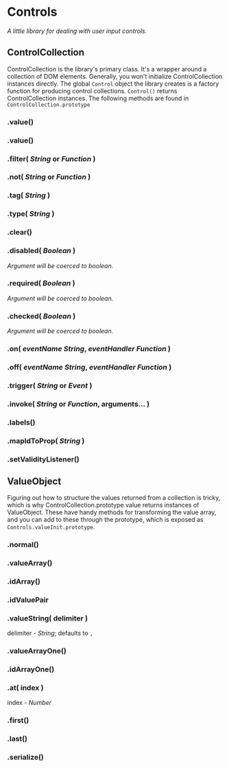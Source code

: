 # Controls
_A little library for dealing with user input controls._

## ControlCollection
ControlCollection is the library's primary class. It's a wrapper around a collection of DOM elements. Generally, you won't initialize ControlCollection instances directly. The global `Control` object the library creates is a factory function for producing control collections. `Control()` returns ControlCollection instances. The following methods are found in `ControlCollection.prototype`

### .value()

### .value()

### .filter( _String_ or _Function_ )

### .not( _String_ or _Function_ )

### .tag( _String_ )

### .type( _String_ )

### .clear()

### .disabled( _Boolean_ )
_Argument will be coerced to boolean._

### .required( _Boolean_ )
_Argument will be coerced to boolean._

### .checked( _Boolean_ )
_Argument will be coerced to boolean._

### .on( *eventName* _String_, *eventHandler* _Function_ )

### .off( *eventName* _String_, *eventHandler* _Function_ )

### .trigger( _String_ or _Event_ )

### .invoke( _String_ or _Function_, arguments... )

### .labels()

### .mapIdToProp( _String_ )

### .setValidityListener()


## ValueObject
Figuring out how to structure the values returned from a collection is tricky, which is why ControlCollection.prototype.value returns instances of ValueObject. These have handy methods for transforming the value array, and you can add to these through the prototype, which is exposed as `Controls.valueInit.prototype`.

### .normal()

### .valueArray()

### .idArray()

### .idValuePair

### .valueString( delimiter )
delimiter - *String*; defaults to `, `

### .valueArrayOne()

### .idArrayOne()

### .at( index )
index - *Number*

### .first()

### .last()

### .serialize()